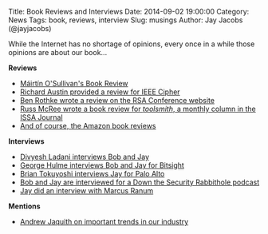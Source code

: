 Title: Book Reviews and Interviews
Date: 2014-09-02 19:00:00
Category: News
Tags: book, reviews, interview
Slug: musings
Author: Jay Jacobs (@jayjacobs)


While the Internet has no shortage of opinions, every once in a while those opinions are about our book...

**Reviews**

- [Máirtín O'Sullivan's Book Review](http://mairtin.blogspot.com/2014/03/book-review-data-driven-security.html)
- [Richard Austin provided a review for IEEE Cipher](http://www.ieee-security.org/Cipher/BookReviews/2014/JJacobs_by_austin.html)
- [Ben Rothke wrote a review on the RSA Conference website](http://www.rsaconference.com/blogs/582/rothke/data-driven-security-analysis-visualization-and-dashboards)
- [Russ McRee wrote a book review for _toolsmith_, a monthly column in the ISSA Journal](http://holisticinfosec.blogspot.com/2014/09/toolsmith-jay-and-bob-strike-back-data.html)
- [And of course, the Amazon book reviews](http://www.amazon.com/Data-Driven-Security-Analysis-Visualization-Dashboards/product-reviews/1118793722)

**Interviews**

- [Divyesh Ladani interviews Bob and Jay](http://aboutdigitalcertificate.wordpress.com/2014/03/28/interview-with-bob-rudis-and-jay-jacobs-authors-of-data-driven-security/)
- [George Hulme interviews Bob and Jay for Bitsight](http://blog.bitsighttech.com/data-driven-security-analysis-visualization-and-dashboards)
- [Brian Tokuyoshi interviews Jay for Palo Alto](http://researchcenter.paloaltonetworks.com/2014/02/digging-data-interview-jay-jacobs-part-i/)
- [Bob and Jay are interviewed for a Down the Security Rabbithole podcast](http://podcast.wh1t3rabbit.net/dtr-episode-80-lies-damned-lies-and-infosec-statistics-guests-jay-jacobs-bob-rudis)
- [Jay did an interview with Marcus Ranum](http://searchsecurity.techtarget.com/opinion/New-measures-for-security-metrics-Ranum-QA-with-Jay-Jacobs)

**Mentions**

- [Andrew Jaquith on important trends in our industry](http://searchsecurity.techtarget.com/video/Despite-OpenSSL-security-issues-industry-needs-open-source-SSL)
